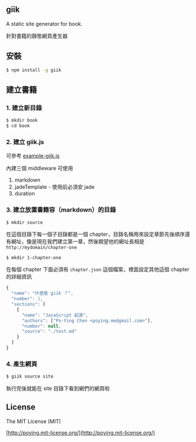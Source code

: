giik
----

A static site generator for book.

針對書籍的靜態網頁產生器

## 安裝

```bash
$ npm install -g giik
```

## 建立書籍

### 1. 建立新目錄

```bash
$ mkdir book
$ cd book
```

### 2. 建立 giik.js

可參考 [example-giik.js](./example-giik.js)

內建三個 middleware 可使用

1. markdown
2. jadeTemplate - 使用前必須安 jade
3. duration

### 3. 建立放置書籍容（markdown）的目錄

```bash
$ mkdir source
```

在這個目錄下每一個子目錄都是一個 chapter，目錄名稱用來設定章節先後順序還有網址，像是現在我們建立第一章，然後期望他的網址長相是 `http://mydomain/chapter-one`

```
$ mkdir 1-chapter-one
```

在每個 chapter 下面必須有 `chapter.json` 這個檔案，裡面設定其他這個 chapter 的詳細資訊

```javascript
{
  "name": "什麼是 giik ？",
  "number": 1,
  "sections": [
    {
      "name": "JavaScript 起源",
      "authors": ["Po-Ying Chen <poying.me@gmail.com>"],
      "number": null,
      "source": "./test.md"
    }
  ]
}
```

### 4. 產生網頁

```bash
$ giik source site
```

執行完後就能在 site 目錄下看到網們的網頁啦

## License

The MIT License (MIT)

[http://poying.mit-license.org/](http://poying.mit-license.org/)
